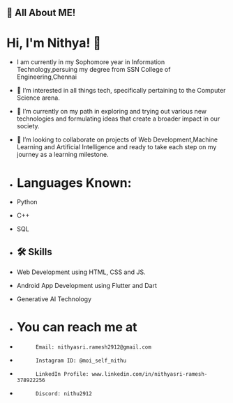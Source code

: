 
## 🚀 All About ME!

# Hi, I'm Nithya! 👋
- I am currently in my Sophomore year in Information Technology,persuing my degree from SSN College of Engineering,Chennai
- 👀 I’m interested in all things tech, specifically pertaining to the Computer Science arena.
- 🌱 I’m currently on my path in exploring and trying out various new technologies and formulating ideas that create a broader impact in our society.
- 💞️ I’m looking to collaborate on projects of Web Development,Machine Learning and Artificial Intelligence and ready to take each step on my journey as a learning milestone.

- # Languages Known:

- Python
- C++
- SQL

- ## 🛠 Skills
   
- Web Development using HTML, CSS and JS.
- Android App Development using Flutter and Dart
- Generative AI Technology
 
- # You can reach me at
-           Email: nithyasri.ramesh2912@gmail.com
-           Instagram ID: @moi_self_nithu
-           LinkedIn Profile: www.linkedin.com/in/nithyasri-ramesh-378922256
-           Discord: nithu2912
